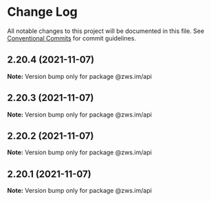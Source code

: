 # Change Log

All notable changes to this project will be documented in this file.
See [Conventional Commits](https://conventionalcommits.org) for commit guidelines.

## 2.20.4 (2021-11-07)

**Note:** Version bump only for package @zws.im/api





## 2.20.3 (2021-11-07)

**Note:** Version bump only for package @zws.im/api





## 2.20.2 (2021-11-07)

**Note:** Version bump only for package @zws.im/api





## 2.20.1 (2021-11-07)

**Note:** Version bump only for package @zws.im/api
